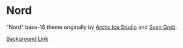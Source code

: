 # Nord


"Nord" base-16 theme originally by [Arctic Ice Studio](https://www.arcticicestudio.com) and [Sven Greb](https://svengreb.de).

[Background Link](https://r4.wallpaperflare.com/wallpaper/976/74/465/multiple-display-mountains-snow-nature-wallpaper-c1b4ba2a902ec5b27032d3c4aefe604d.jpg)
